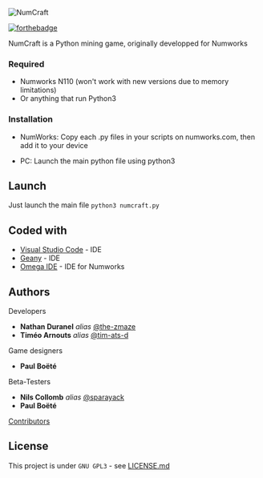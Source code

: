 

![NumCraft](/home/the_zmaze/Documents/Codage/python/Projects/MineText/NumCraft.png)

[![forthebadge](https://forthebadge.com/images/badges/made-with-python.svg)](http://forthebadge.com)

NumCraft is a Python mining game, originally developped for Numworks

### Required

- Numworks N110 (won't work with new versions due to memory limitations)
- Or anything that run Python3

### Installation

* NumWorks: Copy each .py files in your scripts on numworks.com, then add it to your device

* PC: Launch the main python file using python3

## Launch

Just launch the main file
    `python3 numcraft.py`

## Coded with

* [Visual Studio Code](code.visualstudio.com) - IDE
* [Geany](http://geany.org) - IDE
* [Omega IDE](http://getomega.dev/ide) - IDE for Numworks

## Authors

Developers
* **Nathan Duranel** _alias_ [@the-zmaze](https://github.com/The-ZmaZe)
* **Timéo Arnouts** _alias_ [@tim-ats-d](https://github.com/Tim-ats-d)

Game designers
* **Paul Boëté**

Beta-Testers
* **Nils Collomb** _alias_ [@sparayack](https://github.com/Sparayack)
* **Paul Boëté**

[Contributors](https://github.com/club-de-math/Numcraft/contributors)

## License

This project is under ``GNU GPL3`` - see [LICENSE.md](LICENSE.md)
